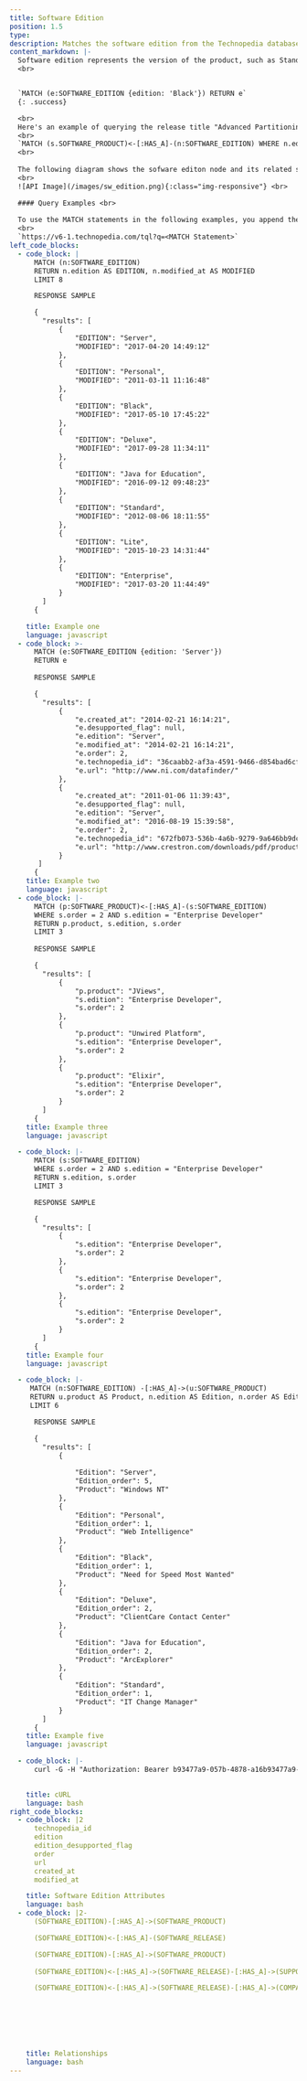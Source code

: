 ```yaml
---
title: Software Edition
position: 1.5
type: 
description: Matches the software edition from the Technopedia database.
content_markdown: |-
  Software edition represents the version of the product, such as Standard, Premium, or other version name for the product. The edition is helpful in identifying versions of a product.
  <br>


  `MATCH (e:SOFTWARE_EDITION {edition: 'Black'}) RETURN e`
  {: .success}

  <br>
  Here's an example of querying the release title "Advanced Partitioning Option" that is a release of a software version.<br>
  <br>
  `MATCH (s.SOFTWARE_PRODUCT)<-[:HAS_A]-(n:SOFTWARE_EDITION) WHERE n.edition = "Advanced Partitioning Option" RETURN n`
  <br>
  
  The following diagram shows the sofware editon node and its related software nodes.
  <br>
  ![API Image](/images/sw_edition.png){:class="img-responsive"} <br>

  #### Query Examples <br>
    
  To use the MATCH statements in the following examples, you append the MATCH statement to the following tql endpoint and make a GET request from a API client or use cURL. <br>
  <br>
  `https://v6-1.technopedia.com/tql?q=<MATCH Statement>`
left_code_blocks:
  - code_block: |
      MATCH (n:SOFTWARE_EDITION) 
      RETURN n.edition AS EDITION, n.modified_at AS MODIFIED 
      LIMIT 8

      RESPONSE SAMPLE

      {
        "results": [
            {
                "EDITION": "Server",
                "MODIFIED": "2017-04-20 14:49:12"
            },
            {
                "EDITION": "Personal",
                "MODIFIED": "2011-03-11 11:16:48"
            },
            {
                "EDITION": "Black",
                "MODIFIED": "2017-05-10 17:45:22"
            },
            {
                "EDITION": "Deluxe",
                "MODIFIED": "2017-09-28 11:34:11"
            },
            {
                "EDITION": "Java for Education",
                "MODIFIED": "2016-09-12 09:48:23"
            },
            {
                "EDITION": "Standard",
                "MODIFIED": "2012-08-06 18:11:55"
            },
            {
                "EDITION": "Lite",
                "MODIFIED": "2015-10-23 14:31:44"
            },
            {
                "EDITION": "Enterprise",
                "MODIFIED": "2017-03-20 11:44:49"
            }
        ]
      {  

    title: Example one
    language: javascript
  - code_block: >-
      MATCH (e:SOFTWARE_EDITION {edition: 'Server'}) 
      RETURN e 
      
      RESPONSE SAMPLE

      {
        "results": [
            {
                "e.created_at": "2014-02-21 16:14:21",
                "e.desupported_flag": null,
                "e.edition": "Server",
                "e.modified_at": "2014-02-21 16:14:21",
                "e.order": 2,
                "e.technopedia_id": "36caabb2-af3a-4591-9466-d854bad6cf3f",
                "e.url": "http://www.ni.com/datafinder/"
            },
            {
                "e.created_at": "2011-01-06 11:39:43",
                "e.desupported_flag": null,
                "e.edition": "Server",
                "e.modified_at": "2016-08-19 15:39:58",
                "e.order": 2,
                "e.technopedia_id": "672fb073-536b-4a6b-9279-9a646bb9dcbb",
                "e.url": "http://www.crestron.com/downloads/pdf/product_misc/gs_sw-roomvw-server.pdf"
            }
       ]
      {  
    title: Example two
    language: javascript
  - code_block: |-
      MATCH (p:SOFTWARE_PRODUCT)<-[:HAS_A]-(s:SOFTWARE_EDITION) 
      WHERE s.order = 2 AND s.edition = "Enterprise Developer" 
      RETURN p.product, s.edition, s.order 
      LIMIT 3
      
      RESPONSE SAMPLE

      {
        "results": [
            {
                "p.product": "JViews",
                "s.edition": "Enterprise Developer",
                "s.order": 2
            },
            {
                "p.product": "Unwired Platform",
                "s.edition": "Enterprise Developer",
                "s.order": 2
            },
            {
                "p.product": "Elixir",
                "s.edition": "Enterprise Developer",
                "s.order": 2
            }
        ]
      {  
    title: Example three
    language: javascript

  - code_block: |-
      MATCH (s:SOFTWARE_EDITION) 
      WHERE s.order = 2 AND s.edition = "Enterprise Developer" 
      RETURN s.edition, s.order 
      LIMIT 3

      RESPONSE SAMPLE

      {
        "results": [
            {
                "s.edition": "Enterprise Developer",
                "s.order": 2
            },
            {
                "s.edition": "Enterprise Developer",
                "s.order": 2
            },
            {
                "s.edition": "Enterprise Developer",
                "s.order": 2
            }
        ]
      {  
    title: Example four
    language: javascript

  - code_block: |-
     MATCH (n:SOFTWARE_EDITION) -[:HAS_A]->(u:SOFTWARE_PRODUCT) 
     RETURN u.product AS Product, n.edition AS Edition, n.order AS Edition_order  
     LIMIT 6

      RESPONSE SAMPLE

      {
        "results": [
            {
                
                "Edition": "Server",
                "Edition_order": 5,
                "Product": "Windows NT"
            },
            {
                "Edition": "Personal",
                "Edition_order": 1,
                "Product": "Web Intelligence"
            },
            {
                "Edition": "Black",
                "Edition_order": 1,
                "Product": "Need for Speed Most Wanted"
            },
            {
                "Edition": "Deluxe",
                "Edition_order": 2,
                "Product": "ClientCare Contact Center"
            },
            {
                "Edition": "Java for Education",
                "Edition_order": 2,
                "Product": "ArcExplorer"
            },
            {
                "Edition": "Standard",
                "Edition_order": 1,
                "Product": "IT Change Manager"
            }
        ]
      {  
    title: Example five
    language: javascript

  - code_block: |-
      curl -G -H "Authorization: Bearer b93477a9-057b-4878-a16b93477a9-057b-4878-a16f-d7f7d1f27a7af-d7f7d1f27a7a" "https://v6.technopedia.com/tql" --data-urlencode' "q=MATCH (h:SOFTWARE_EDITION) RETURN h.edition"

      
    title: cURL
    language: bash
right_code_blocks:
  - code_block: |2
      technopedia_id
      edition
      edition_desupported_flag
      order
      url
      created_at
      modified_at

    title: Software Edition Attributes
    language: bash
  - code_block: |2-
      (SOFTWARE_EDITION)-[:HAS_A]->(SOFTWARE_PRODUCT)

      (SOFTWARE_EDITION)<-[:HAS_A]-(SOFTWARE_RELEASE)

      (SOFTWARE_EDITION)-[:HAS_A]->(SOFTWARE_PRODUCT)
      
      (SOFTWARE_EDITION)<-[:HAS_A]->(SOFTWARE_RELEASE)-[:HAS_A]->(SUPPORT_STAGE)

      (SOFTWARE_EDITION)<-[:HAS_A]->(SOFTWARE_RELEASE)-[:HAS_A]->(COMPATIBLE_PLATFORM)

      

      



    title: Relationships
    language: bash
---
```



